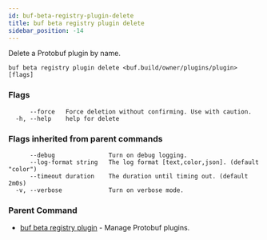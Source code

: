 ```yaml
---
id: buf-beta-registry-plugin-delete
title: buf beta registry plugin delete
sidebar_position: -14
---
```

Delete a Protobuf plugin by name.

```
buf beta registry plugin delete <buf.build/owner/plugins/plugin> [flags]
```

### Flags

```
      --force   Force deletion without confirming. Use with caution.
  -h, --help    help for delete
```

### Flags inherited from parent commands

```
      --debug               Turn on debug logging.
      --log-format string   The log format [text,color,json]. (default "color")
      --timeout duration    The duration until timing out. (default 2m0s)
  -v, --verbose             Turn on verbose mode.
```

### Parent Command

* [buf beta registry plugin](buf-beta-registry-plugin.md)	 - Manage Protobuf plugins.
